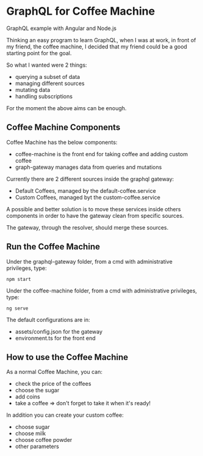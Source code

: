 # GraphQL for Coffee Machine

GraphQL example with Angular and Node.js

Thinking an easy program to learn GraphQL, when I was at work, in front of my friend, the coffee machine, I decided that my friend could be a good starting point for the goal.

So what I wanted were 2 things:

- querying a subset of data
- managing different sources
- mutating data
- handling subscriptions

For the moment the above aims can be enough.

## Coffee Machine Components

Coffee Machine has the below components:

- coffee-machine is the front end for taking coffee and adding custom coffee
- graph-gateway manages data from queries and mutations

Currently there are 2 different sources inside the graphql gateway:

- Default Coffees, managed by the default-coffee.service
- Custom Coffees, managed byt the custom-coffee.service

A possible and better solution is to move these services inside others components in order to have the gateway clean from specific sources.

The gateway, through the resolver, should merge these sources.

## Run the Coffee Machine

Under the graphql-gateway folder, from a cmd with administrative privileges, type:

    npm start

Under the coffee-machine folder, from a cmd with administrative privileges, type:

    ng serve

The default configurations are in:

- assets/config.json for the gateway
- environment.ts for the front end

## How to use the Coffee Machine

As a normal Coffee Machine, you can:

- check the price of the coffees
- choose the sugar
- add coins
- take a coffee => don't forget to take it when it's ready!

In addition you can create your custom coffee:

- choose sugar
- choose milk
- choose coffee powder
- other parameters


